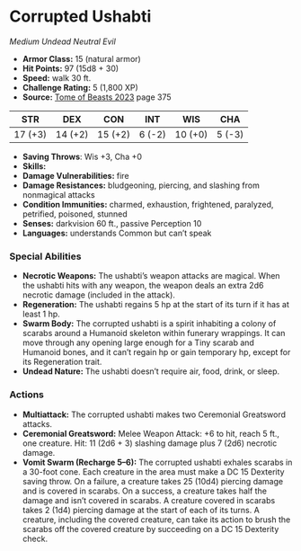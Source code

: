 # Corrupted Ushabti

*Medium* *Undead* *Neutral Evil*

- **Armor Class:** 15 (natural armor)
- **Hit Points:** 97 (15d8 + 30)
- **Speed:** walk 30 ft.
- **Challenge Rating:** 5 (1,800 XP)
- **Source:** [Tome of Beasts 2023](https://koboldpress.com/kpstore/product/tome-of-beasts-1-2023-edition/) page 375

| STR | DEX | CON | INT | WIS | CHA |
| --- | --- | --- | --- | --- | --- |
| 17 (+3) | 14 (+2) | 15 (+2) | 6 (-2) | 10 (+0) | 5 (-3) |

- **Saving Throws**: Wis +3, Cha +0
- **Skills:** 
- **Damage Vulnerabilities:** fire
- **Damage Resistances:** bludgeoning, piercing, and slashing from nonmagical attacks
- **Condition Immunities:** charmed, exhaustion, frightened, paralyzed, petrified, poisoned, stunned
- **Senses:** darkvision 60 ft., passive Perception 10
- **Languages:** understands Common but can’t speak

### Special Abilities

- **Necrotic Weapons:** The ushabti’s weapon attacks are magical. When the ushabti hits with any weapon, the weapon deals an extra 2d6 necrotic damage (included in the attack).
- **Regeneration:** The ushabti regains 5 hp at the start of its turn if it has at least 1 hp.
- **Swarm Body:** The corrupted ushabti is a spirit inhabiting a colony of scarabs around a Humanoid skeleton within funerary wrappings. It can move through any opening large enough for a Tiny scarab and Humanoid bones, and it can’t regain hp or gain temporary hp, except for its Regeneration trait.
- **Undead Nature:** The ushabti doesn’t require air, food, drink, or sleep.

### Actions

- **Multiattack:** The corrupted ushabti makes two Ceremonial Greatsword attacks.
- **Ceremonial Greatsword:** Melee Weapon Attack: +6 to hit, reach 5 ft., one creature. Hit: 11 (2d6 + 3) slashing damage plus 7 (2d6) necrotic damage.
- **Vomit Swarm (Recharge 5–6):** The corrupted ushabti exhales scarabs in a 30-foot cone. Each creature in the area must make a DC 15 Dexterity saving throw. On a failure, a creature takes 25 (10d4) piercing damage and is covered in scarabs. On a success, a creature takes half the damage and isn’t covered in scarabs. A creature covered in scarabs takes 2 (1d4) piercing damage at the start of each of its turns. A creature, including the covered creature, can take its action to brush the scarabs off the covered creature by succeeding on a DC 15 Dexterity check.
